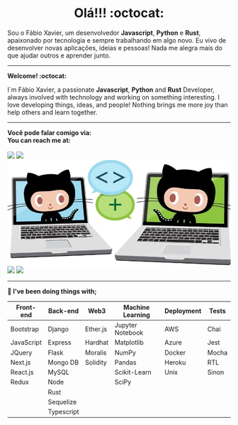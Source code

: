 <div style="text-align: center;">
  <h1>Olá!!! :octocat:</h1>
</div>
<p>Sou o Fábio Xavier, um desenvolvedor <strong>Javascript</strong>, <strong>Python</strong> e <strong>Rust</strong>, apaixonado por tecnologia e sempre trabalhando em algo novo. Eu vivo de desenvolver novas aplicações, ideias e pessoas! Nada me alegra mais do que ajudar outros e aprender junto.</p>
<hr>
<strong>Welcome!  :octocat:</strong>
<p>I`m Fábio Xavier, a passionate <strong>Javascript</strong>, <strong>Python</strong> and <strong>Rust</strong> Developer, always involved with technology and working on something interesting.  
I love developing things, ideas, and people! Nothing brings me more joy than help others and learn together.</p>
<hr>
<strong>Você pode falar comigo via:<br>
You can reach me at:</strong><br>
<br>
<a href = "mailto:fabio.xavier@live.com"><img src="https://img.shields.io/badge/-Email-%23333?style=for-the-badge&logo=microsoft-outlook&logoColor=white" target="_blank"/></a>
<a href="https://www.linkedin.com/in/fabionxavier/" target="_blank"><img src="https://img.shields.io/badge/-LinkedIn-%230077B5?style=for-the-badge&logo=linkedin&logoColor=white" target="_blank"/></a>
<!-- <a href="https://ondion.github.io/Portfolio/" target="_blank"><img src="https://img.shields.io/badge/-PORTFOLIO-%230077B5?style=for-the-badge&logo=github&color=yellow" target="_blank"/></a> -->


<img style="display: block;" width="750px" src="images/octocat.jpg" />
<div style="display: inline-block;">
  <img width="340px" src="https://github-readme-stats.vercel.app/api/top-langs/?username=Ondion&layout=compact" />
  <img width="340px" src="https://github-readme-stats.vercel.app/api?username=Ondion&show_icons=true" />
<div>

<hr>
<p><strong>🔭 I've been doing things with;</strong></p>

| Front-end  | Back-end   | Web3     | Machine Learning | Deployment | Tests                 |
|------------|------------|----------|------------------|------------|-----------------------|
| Bootstrap  | Django     | Ether.js | Jupyter Notebook | AWS        | Chai                  |
| JavaScript | Express    | Hardhat  | Matplotlib       | Azure      | Jest                  |
| JQuery     | Flask      | Moralis  | NumPy            | Docker     | Mocha                 |
| Next.js    | Mongo DB   | Solidity | Pandas           | Heroku     | RTL                   |
| React.js   | MySQL      |          | Scikit-Learn     | Unix       | Sinon                 |
| Redux      | Node       |          | SciPy            |            |                       |
|            | Rust       |          |                  |            |                       |
|            | Sequelize  |          |                  |            |                       |
|            | Typescript |          |                  |            |                       |

